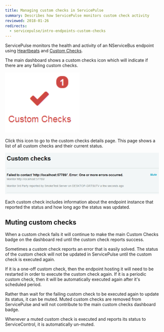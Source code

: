 ```yaml
---
title: Managing custom checks in ServicePulse
summary: Describes how ServicePulse monitors custom check activity
reviewed: 2018-01-26
redirects:
  - servicepulse/intro-endpoints-custom-checks
---
```


ServicePulse monitors the health and activity of an NServiceBus endpoint using [Heartbeats](/monitoring/heartbeats/) and [Custom Checks](/monitoring/custom-checks/).

The main dashboard shows a custom checks icon which will indicate if there are any failing custom checks.

![Custom checks dashboard notification showing a failing custom check](custom-checks-dashboard-notification.png)

Click this icon to go to the custom checks details page. This page shows a list of all custom checks and their current status.

![Custom checks details page](custom-checks-details.png)

Each custom check includes information about the endpoint instance that reported the status and how long ago the status was updated.


## Muting custom checks

When a custom check fails it will continue to make the main Custom Checks badge on the dashboard red until the custom check reports success.

Sometimes a custom check reports an error that is easily solved. The status of the custom check will not be updated in ServicePulse until the custom check is executed again.

If it is a one-off custom check, then the endpoint hosting it will need to be restarted in order to execute the custom check again. If it is a periodic custom check, then it will be automatically executed again after it's scheduled period.

Rather than wait for the failing custom check to be executed again to update its status, it can be muted. Muted custom checks are removed from ServicePulse and will not contribute to the main custom checks dashboard badge.

Whenever a muted custom check is executed and reports its status to ServiceControl, it is automatically un-muted.
